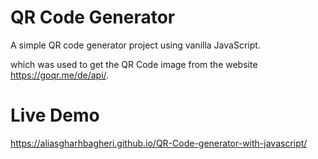 # QR Code Generator
A simple QR code generator project using vanilla JavaScript.

which was used to get the QR Code image from the website  https://goqr.me/de/api/.

# Live Demo

https://aliasgharhbagheri.github.io/QR-Code-generator-with-javascript/
